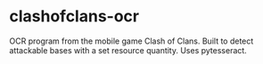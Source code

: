 # clashofclans-ocr
OCR program from the mobile game Clash of Clans. Built to detect attackable bases with a set resource quantity. Uses pytesseract.
